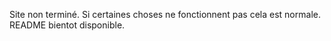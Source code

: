Site non terminé.
Si certaines choses ne fonctionnent pas cela est normale.
README bientot disponible. 